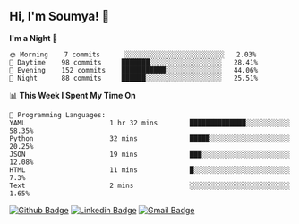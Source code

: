 ## Hi, I'm Soumya! 👋

<!--START_SECTION:waka-->
**I'm a Night 🦉** 

```text
🌞 Morning    7 commits      ░░░░░░░░░░░░░░░░░░░░░░░░░   2.03% 
🌆 Daytime    98 commits     ███████░░░░░░░░░░░░░░░░░░   28.41% 
🌃 Evening    152 commits    ███████████░░░░░░░░░░░░░░   44.06% 
🌙 Night      88 commits     ██████░░░░░░░░░░░░░░░░░░░   25.51%

```


📊 **This Week I Spent My Time On** 

```text
💬 Programming Languages: 
YAML                     1 hr 32 mins        ██████████████░░░░░░░░░░░   58.35% 
Python                   32 mins             █████░░░░░░░░░░░░░░░░░░░░   20.25% 
JSON                     19 mins             ███░░░░░░░░░░░░░░░░░░░░░░   12.08% 
HTML                     11 mins             █░░░░░░░░░░░░░░░░░░░░░░░░   7.3% 
Text                     2 mins              ░░░░░░░░░░░░░░░░░░░░░░░░░   1.65%

```


<!--END_SECTION:waka-->

[![Github Badge](https://img.shields.io/badge/-rubyruins-grey?style=for-the-badge&logo=github&logoColor=white&link=https://github.com/rubyruins/)](https://www.github.com/rubyruins/) 
[![Linkedin Badge](https://img.shields.io/badge/-Soumya%20Parekh-0072b1?style=for-the-badge&logo=Linkedin&logoColor=white&link=https://www.linkedin.com/in/Soumya-Parekh/)](https://www.linkedin.com/in/Soumya-Parekh/) 
[![Gmail Badge](https://img.shields.io/badge/-soumya.parekh@somaiya.edu-c14438?style=for-the-badge&logo=Gmail&logoColor=white&link=mailto:soumya.parekh@somaiya.edu)](mailto:soumya.parekh@somaiya.edu) 
